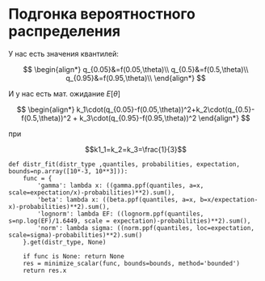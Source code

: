 # Подгонка вероятностного распределения
У нас есть значения квантилей:

$$
\begin{align*}
q_{0.05}&=f(0.05,\theta)\\
q_{0.5}&=f(0.5,\theta)\\
q_{0.95}&=f(0.95,\theta)\\
\end{align*}
$$

И у нас есть мат. ожидание $E[\theta]$

$$
\begin{align*}
k_1\cdot(q_{0.05}-f(0.05,\theta))^2+k_2\cdot(q_{0.5}-f(0.5,\theta))^2 + k_3\cdot(q_{0.95}-f(0.95,\theta))^2 
\end{align*}
$$

при

$$k1_1=k_2=k_3=\frac{1}{3}$$


```
def distr_fit(distr_type ,quantiles, probabilities, expectation, bounds=np.array([10*-3, 10**3])):
    func = {
        'gamma': lambda x: ((gamma.ppf(quantiles, a=x, scale=expectation/x)-probabilities)**2).sum(),
        'beta': lambda x: ((beta.ppf(quantiles, a=x, b=x/expectation-x)-probabilities)**2).sum(),
        'lognorm': lambda EF: ((lognorm.ppf(quantiles, s=np.log(EF)/1.6449, scale = expectation)-probabilities)**2).sum(),
        'norm': lambda sigma: ((norm.ppf(quantiles, loc=expectation, scale=sigma)-probabilities)**2).sum()
    }.get(distr_type, None)
    
    if func is None: return None
    res = minimize_scalar(func, bounds=bounds, method='bounded')
    return res.x
```
